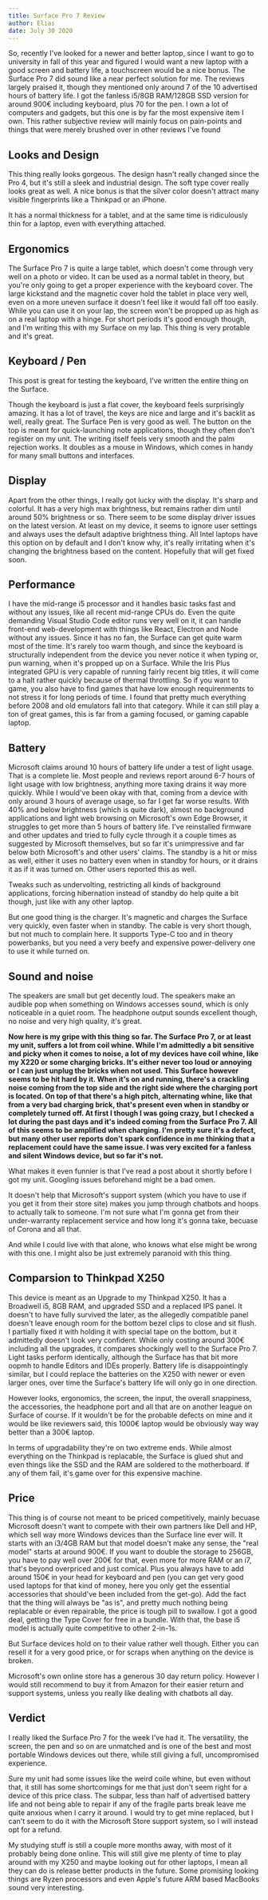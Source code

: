 ```yaml
---
title: Surface Pro 7 Review
author: Elias
date: July 30 2020
---
```

So, recently I've looked for a newer and better laptop, since I want to go to university in fall of this year and figured I would want a new laptop with a good screen and battery life, a touchscreen would be a nice bonus. The Surface Pro 7 did sound like a near perfect solution for me. The reviews largely praised it, though they mentioned only around 7 of the 10 advertised hours of battery life. I got the fanless i5/8GB RAM/128GB SSD version for around 900€ including keyboard, plus 70 for the pen. I own a lot of computers and gadgets, but this one is by far the most expensive item I own.
This rather subjective review will mainly focus on pain-points and things that were merely brushed over in other reviews I've found

## Looks and Design
This thing really looks gorgeous. The design hasn't really changed since the Pro 4, but it's still a sleek and industrial design. The soft type cover really looks great as well. A nice bonus is that the silver color doesn't attract many visible fingerprints like a Thinkpad or an iPhone.

It has a normal thickness for a tablet, and at the same time is ridiculously thin for a laptop, even with everything attached.

## Ergonomics
The Surface Pro 7 is quite a large tablet, which doesn't come through very well on a photo or video. It can be used as a normal tablet in theory, but you're only going to get a proper experience with the keyboard cover. The large kickstand and the magnetic cover hold the tablet in place very well, even on a more uneven surface it doesn't feel like it would fall off too easily. While you can use it on your lap, the screen won't be propped up as high as on a real laptop with a hinge. For short periods it's good enough though, and I'm writing this with my Surface on my lap. This thing is very protable and it's great.

## Keyboard / Pen
This post is great for testing the keyboard, I've written the entire thing on the Surface.

Though the keyboard is just a flat cover, the keyboard feels surprisingly amazing. It has a lot of travel, the keys are nice and large and it's backlit as well, really great.
The Surface Pen is very good as well. The button on the top is meant for quick-launching note applications, though they often don't register on my unit. The writing itself feels very smooth and the palm rejection works. It doubles as a mouse in Windows, which comes in handy for many small buttons and interfaces.

## Display
Apart from the other things, I really got lucky with the display. It's sharp and colorful. It has a very high max brightness, but remains rather dim until around 50% brightness or so.
There seem to be some display driver issues on the latest version. At least on my device, it seems to ignore user settings and always uses the default adaptive brightness thing. All Intel laptops have this option on by default and I don't know why, it's really irritating when it's changing the brightness based on the content. Hopefully that will get fixed soon.

## Performance
I have the mid-range i5 processor and it handles basic tasks fast and without any issues, like all recent mid-range CPUs do. Even the quite demanding Visual Studio Code editor runs very well on it, it can handle front-end web-development with things like React, Electron and Node without any issues. Since it has no fan, the Surface can get quite warm most of the time. It's rarely too warm though, and since the keyboard is structurally independent from the device you never notice it when typing or, pun warning, when it's propped up on a Surface.
While the Iris Plus integrated GPU is very capable of running fairly recent big titles, it will come to a halt rather quickly because of thermal throttling. So if you want to game, you also have to find games that have low enough requirenments to not stress it for long periods of time. I found that pretty much everything before 2008 and old emulators fall into that category. While it can still play a ton of great games, this is far from a gaming focused, or gaming capable laptop.

## Battery
Microsoft claims around 10 hours of battery life under a test of light usage. That is a complete lie. Most people and reviews report around 6-7 hours of light usage with low brightness, anything more taxing drains it way more quickly. While I would've been okay with that, coming from a device with only around 3 hours of average usage, so far I get far worse results.
With 40% and below brightness (which is quite dark), almost no background applications and light web browsing on Microsoft's own Edge Browser, it struggles to get more than 5 hours of battery life. I've reinstalled firmware and other updates and tried to fully cycle through it a couple times as suggested by Microsoft themselves, but so far it's unimpressive and far below both Microsoft's and other users' claims. The standby is a hit or miss as well, either it uses no battery even when in standby for hours, or it drains it as if it was turned on. Other users reported this as well.

Tweaks such as undervolting, restricting all kinds of background applications, forcing hibernation instead of standby do help quite a bit though, just like with any other laptop.

But one good thing is the charger. It's magnetic and charges the Surface very quickly, even faster when in standby. The cable is very short though, but not much to complain here. It supports Type-C too and in theory powerbanks, but you need a very beefy and expensive power-delivery one to use it while turned on.

## Sound and noise
The speakers are small but get decently loud. The speakers make an audible pop when something on Windows accesses sound, which is only noticeable in a quiet room. The headphone output sounds excellent though, no noise and very high quality, it's great.

**Now here is my gripe with this thing so far.
The Surface Pro 7, or at least my unit, suffers a lot from coil whine. While I'm admittedly a bit sensitive and picky when it comes to noise, a lot of my devices have coil whine, like my X220 or some charging bricks. It's either never too loud or annoying or I can just unplug the bricks when not used.
This Surface however seems to be hit hard by it. When it's on and running, there's a crackling noise coming from the top side and the right side where the charging port is located. On top of that there's a high pitch, alternating whine, like that from a very bad charging brick, that's present even when in standby or completely turned off. At first I though I was going crazy, but I checked a lot during the past days and it's indeed coming from the Surface Pro 7. All of this seems to be amplified when charging. I'm pretty sure it's a defect, but many other user reports don't spark confidence in me thinking that a replacement could have the same issue. I was very excited for a fanless and silent Windows device, but so far it's not.**

What makes it even funnier is that I've read a post about it shortly before I got my unit. Googling issues beforehand might be a bad omen.

It doesn't help that Microsoft's support system (which you have to use if you get it from their store site) makes you jump through chatbots and hoops to actually talk to someone. I'm not sure what I'm gonna get from their under-warranty replacement service and how long it's gonna take, becuase of Corona and all that.

And while I could live with that alone, who knows what else might be wrong with this one. I might also be just extremely paranoid with this thing.


## Comparsion to Thinkpad X250
This device is meant as an Upgrade to my Thinkpad X250. It has a Broadwell i5, 8GB RAM, and upgraded SSD and a replaced IPS panel. It doesn't to have fully survived the later, as the allegedly compatible panel doesn't leave enough room for the bottom bezel clips to close and sit flush. I partially fixed it with holding it with special tape on the bottom, but it admittedly doesn't look very confident. While only costing around 300€ including all the upgrades, it compares shockingly well to the Surface Pro 7. Light tasks perform identically, although the Surface has that bit more oopmh to handle Editors and IDEs properly.
Battery life is disappointingly similar, but I could replace the batteries on the X250 with newer or even larger ones, over time the Surface's battery life will only go in one direction.

However looks, ergonomics, the screen, the input, the overall snappiness, the accessories, the headphone port and all that are on another league on Surface of course. If it wouldn't be for the probable defects on mine and it would be like reviewers said, this 1000€ laptop would be obviously way way better than a 300€ laptop.

In terms of upgradability they're on two extreme ends. While almost everything on the Thinkpad is replacable, the Surface is glued shut and even things like the SSD and the RAM are soldered to the motherboard. If any of them fail, it's game over for this expensive machine.

## Price
This thing is of course not meant to be priced competitively, mainly becuase Microsoft doesn't want to compete with their own partners like Dell and HP, which sell way more Windows devices than the Surface line ever will. It starts with an i3/4GB RAM but that model doesn't make any sense, the "real model" starts at around 900€. If you want to double the storage to 256GB, you have to pay well over 200€ for that, even more for more RAM or an i7, that's beyond overpriced and just comical. Plus you always have to add around 150€ in your head for keyboard and pen (you can get very good used laptops for that kind of money, here you only get the essential accessories that should've been included from the get-go). Add the fact that the thing will always be "as is", and pretty much nothing being replacable or even repairable, the price is tough pill to swallow. I got a good deal, getting the Type Cover for free in a bundle. With that, the base i5 model is actually quite competitive to other 2-in-1s.

But Surface devices hold on to their value rather well though. Either you can resell it for a very good price, or for scraps when anything on the device is broken.

Microsoft's own online store has a generous 30 day return policy. However I would still recommend to buy it from Amazon for their easier return and support systems, unless you really like dealing with chatbots all day.

## Verdict

I really liked the Surface Pro 7 for the week I've had it. The versatility, the screen, the pen and so on are unmatched and is one of the best and most portable Windows devices out there, while still giving a full, uncompromised experience.

Sure my unit had some issues like the weird coile whine, but even without that, it still has some shortcomings for me that just don't seem right for a device of this price class. The subpar, less than half of advertised battery life and not being able to repair if any of the fragile parts break leave me quite anxious when I carry it around. I would try to get mine replaced, but I can't seem to do it with the Microsoft Store support system, so I will instead opt for a refund.

My studying stuff is still a couple more months away, with most of it probably being done online. This will still give me plenty of time to play around with my X250 and maybe looking out for other laptops, I mean all they can do is release better products in the future. Some promising looking things are Ryzen processors and even Apple's future ARM based MacBooks sound very interesting.